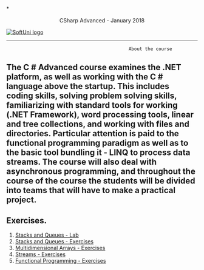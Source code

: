  *<p align="center"> CSharp Advanced - January 2018<p>
<a href="https://softuni.bg/trainings/1714/software-technologies-october-2017">  ![SoftUni logo][logo] <a/>

[logo]: http://innovationstarterbox.bg/wp-content/uploads/2016/05/Softuni_logo_trasparent.png "Logo Title Text 2"

---

                                                 About the course

The C # Advanced course examines the .NET platform, as well as working with the C # language above the startup. This includes coding skills, solving problem solving skills, familiarizing with standard tools for working (.NET Framework), word processing tools, linear and tree collections, and working with files and directories. Particular attention is paid to the functional programming paradigm as well as to the basic tool bundling it - LINQ to process data streams. The course will also deal with asynchronous programming, and throughout the course of the course the students will be divided into teams that will have to make a practical project.
---


## Exercises.
1. <a href="https://github.com/vladimirpetukhov/Soft_Uni_Studies/tree/master/C%23Fundamentals/C%23Advanced/Stacks%20and%20Queues%20-%20Lab"> Stacks and Queues - Lab </a> 
2. <a href="https://github.com/vladimirpetukhov/Soft_Uni_Studies/tree/master/C%23Fundamentals/C%23Advanced/Stacks%20and%20Queues%20-%20Exercises"> Stacks and Queues - Exercises </a> 
3. <a href="https://github.com/vladimirpetukhov/Soft_Uni_Studies/tree/master/C%23Fundamentals/C%23Advanced/Multidimensional%20Arrays%20-%20Exercise"> Multidimensional Arrays - Exercises </a> 
4. <a href="https://github.com/vladimirpetukhov/Soft_Uni_Studies/tree/master/C%23Fundamentals/C%23Advanced/Streams%20-%20Exercise"> Streams - Exercises </a>
5. <a href="https://github.com/vladimirpetukhov/Soft_Uni_Studies/tree/master/C%23Fundamentals/C%23Advanced/Functional%20Programming%20-%20Exercises"> Functional Programming - Exercises </a>


